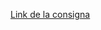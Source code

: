[Link de la consigna](https://docs.google.com/document/d/1f5R0kyhvfvWwt024tnfcWkp6zUGZhcYw2Xsk-0ccnNk/edit)
